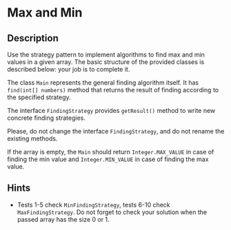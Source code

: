 # Max and Min

## Description
Use the strategy pattern to implement algorithms to find max and min values in a given array. The basic structure of the provided classes is described below: your job is to complete it.

The class `Main` represents the general finding algorithm itself. It has `find(int[] numbers)` method that returns the result of finding according to the specified strategy.

The interface `FindingStrategy` provides `getResult()` method to write new concrete finding strategies.

Please, do not change the interface `FindingStrategy`, and do not rename the existing methods.

If the array is empty, the `Main` should return `Integer.MAX_VALUE` in case of finding the min value and `Integer.MIN_VALUE` in case of finding the max value.

## Hints
- Tests 1-5 check `MinFindingStrategy`, tests 6-10 check `MaxFindingStrategy`. Do not forget to check your solution when the passed array has the size 0 or 1.
